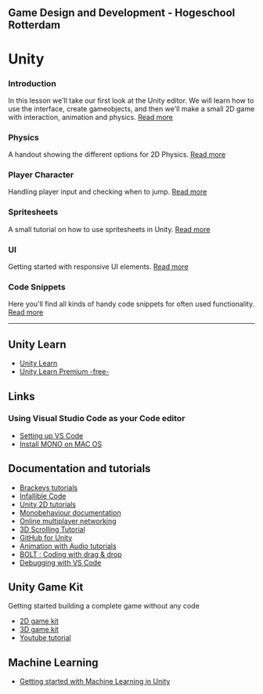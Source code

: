 ## Game Design and Development - Hogeschool Rotterdam

# Unity

### Introduction
In this lesson we'll take our first look at the Unity editor. We will learn how to use the interface, create gameobjects, and then we'll make a small 2D game with interaction, animation and physics.
[Read more](introduction.md)

### Physics
A handout showing the different options for 2D Physics.
[Read more](physics.md)

### Player Character
Handling player input and checking when to jump. [Read more](player.md)

### Spritesheets
A small tutorial on how to use spritesheets in Unity.
[Read more](spritesheets.md)

### UI
Getting started with responsive UI elements.
[Read more](canvas.md)

### Code Snippets
Here you'll find all kinds of handy code snippets for often used functionality.
[Read more](snippets.md)

---

## Unity Learn

- [Unity Learn](https://learn.unity.com)
- [Unity Learn Premium -free-](https://unity.com/products/learn-premium)

## Links

### Using Visual Studio Code as your Code editor

- [Setting up VS Code](https://code.visualstudio.com/docs/other/unity)
- [Install MONO on MAC OS](https://www.mono-project.com/download/stable/)

## Documentation and tutorials

- [Brackeys tutorials](https://www.youtube.com/c/Brackeys)
- [Infallible Code](https://www.youtube.com/c/InfallibleCode)
- [Unity 2D tutorials](https://unity3d.com/learn/tutorials/topics/2d-game-creation/)
- [Monobehaviour documentation](https://docs.unity3d.com/ScriptReference/MonoBehaviour.html)
- [Online multiplayer networking](https://unity3d.com/learn/tutorials/topics/multiplayer-networking)
- [3D Scrolling Tutorial](https://www.youtube.com/watch?v=HrDxnMI7pCc)
- [GitHub for Unity](https://unity.github.com)
- [Animation with Audio tutorials](https://www.youtube.com/channel/UCBkub2TsbCFIfdhuxRr2Lrw/videos)
- [BOLT : Coding with drag & drop](https://ludiq.io/bolt)
- [Debugging with VS Code](https://www.youtube.com/watch?v=qCkFzMSILzk)

## Unity Game Kit

Getting started building a complete game without any code

- [2D game kit](https://unity3d.com/learn/tutorials/s/2d-game-kit)
- [3D game kit](https://unity3d.com/learn/tutorials/s/3d-game-kit)
- [Youtube tutorial](https://www.youtube.com/watch?v=qsU4nM0L_n0)

## Machine Learning

- [Getting started with Machine Learning in Unity](https://github.com/HR-CMGT/TLE3-machine-learning/blob/master/unity.md)
